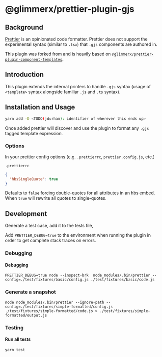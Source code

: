 # @glimmerx/prettier-plugin-gjs

## Background

[Prettier](https://prettier.io/docs/en/index.html) is an opinionated code formatter. Prettier does not support the experimental syntax (similar to `.tsx`) that `.gjs` components are authored in.

This plugin was forked from and is heavily based on [`@glimmerx/prettier-plugin-component-templates`](https://github.com/glimmerjs/glimmer-experimental/tree/master/packages/%40glimmerx/prettier-plugin-component-templates).

## Introduction

This plugin extends the internal printers to handle `.gjs` syntax (usage of `<template>` syntax alongside familiar `.js` and `.ts` syntax).

## Installation and Usage

```bash
yarn add -D <TODO(jdurham): identifier of wherever this ends up>
```

Once added prettier will discover and use the plugin to format any `.gjs` tagged template expression.

### Options

In your prettier config options (e.g. `.prettierrc`, `prettier.config.js`, etc.)

`.prettierrc`

```json
{
  "hbsSingleQuote": true
}
```

Defaults to `false` forcing double-quotes for all attributes in an hbs embed. When `true` will rewrite all quotes to single-quotes.

## Development

Generate a test case, add it to the tests file,

Add `PRETTIER_DEBUG=true` to the environment when running the plugin in order to get complete stack traces on errors.

### Debugging

#### Debugging

```
PRETTIER_DEBUG=true node --inspect-brk  node_modules/.bin/prettier --config=./test/fixtures/basic/config.js ./test/fixtures/basic/code.js
```

### Generate a snapshot

```
node node_modules/.bin/prettier --ignore-path --config=./test/fixtures/simple-formatted/config.js ./test/fixtures/simple-formatted/code.js > ./test/fixtures/simple-formatted/output.js
```

### Testing

#### Run all tests

```
yarn test
```
